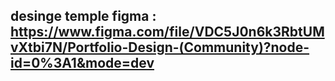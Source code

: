 ## desinge temple figma : https://www.figma.com/file/VDC5J0n6k3RbtUMvXtbi7N/Portfolio-Design-(Community)?node-id=0%3A1&mode=dev